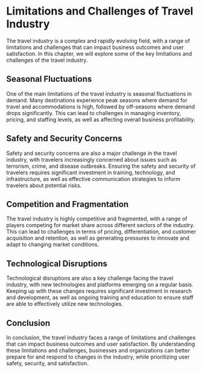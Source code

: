 Limitations and Challenges of Travel Industry
=======================================================================================

The travel industry is a complex and rapidly evolving field, with a range of limitations and challenges that can impact business outcomes and user satisfaction. In this chapter, we will explore some of the key limitations and challenges of the travel industry.

Seasonal Fluctuations
---------------------

One of the main limitations of the travel industry is seasonal fluctuations in demand. Many destinations experience peak seasons where demand for travel and accommodations is high, followed by off-seasons where demand drops significantly. This can lead to challenges in managing inventory, pricing, and staffing levels, as well as affecting overall business profitability.

Safety and Security Concerns
----------------------------

Safety and security concerns are also a major challenge in the travel industry, with travelers increasingly concerned about issues such as terrorism, crime, and disease outbreaks. Ensuring the safety and security of travelers requires significant investment in training, technology, and infrastructure, as well as effective communication strategies to inform travelers about potential risks.

Competition and Fragmentation
-----------------------------

The travel industry is highly competitive and fragmented, with a range of players competing for market share across different sectors of the industry. This can lead to challenges in terms of pricing, differentiation, and customer acquisition and retention, as well as generating pressures to innovate and adapt to changing market conditions.

Technological Disruptions
-------------------------

Technological disruptions are also a key challenge facing the travel industry, with new technologies and platforms emerging on a regular basis. Keeping up with these changes requires significant investment in research and development, as well as ongoing training and education to ensure staff are able to effectively utilize new technologies.

Conclusion
----------

In conclusion, the travel industry faces a range of limitations and challenges that can impact business outcomes and user satisfaction. By understanding these limitations and challenges, businesses and organizations can better prepare for and respond to changes in the industry, while prioritizing user safety, security, and satisfaction.
